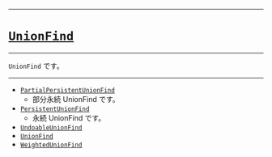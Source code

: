 _____

# [`UnionFind`](https://github.com/titan-23/Library_py/blob/main/DataStructures/UnionFind)

_____

`UnionFind` です。

_____

- [`PartialPersistentUnionFind`](./PartialPersistentUnionFind.md)
  - 部分永続 UnionFind です。
- [`PersistentUnionFind`](./PersistentUnionFind.md)
  - 永続 UnionFind です。
- [`UndoableUnionFind`](UndoableUnionFind.md)
- [`UnionFind`](UnionFind.md)
- [`WeightedUnionFind`](WeightedUnionFind.md)
